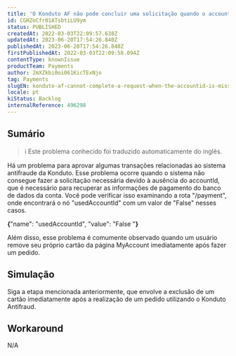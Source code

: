 ```yaml
---
title: 'O Konduto AF não pode concluir uma solicitação quando o accountId está ausente.'
id: CGHZoCfr01ATsbtiLU9ym
status: PUBLISHED
createdAt: 2022-03-03T22:09:57.638Z
updatedAt: 2023-06-20T17:54:26.840Z
publishedAt: 2023-06-20T17:54:26.840Z
firstPublishedAt: 2022-03-03T22:09:58.094Z
contentType: knownIssue
productTeam: Payments
author: 2mXZkbi0oi061KicTExNjo
tag: Payments
slugEN: konduto-af-cannot-complete-a-request-when-the-accountid-is-missing
locale: pt
kiStatus: Backlog
internalReference: 496298
---
```


## Sumário

>ℹ️ Este problema conhecido foi traduzido automaticamente do inglês.


Há um problema para aprovar algumas transações relacionadas ao sistema antifraude da Konduto. Esse problema ocorre quando o sistema não consegue fazer a solicitação necessária devido à ausência do accountId, que é necessário para recuperar as informações de pagamento do banco de dados da conta. Você pode verificar isso examinando a rota "/payment", onde encontrará o nó "usedAccountId" com um valor de "False" nesses casos.

**{**"name": "usedAccountId", "value": "False "**}**

Além disso, esse problema é comumente observado quando um usuário remove seu próprio cartão da página MyAccount imediatamente após fazer um pedido.

## Simulação


Siga a etapa mencionada anteriormente, que envolve a exclusão de um cartão imediatamente após a realização de um pedido utilizando o Konduto Antifraud.



## Workaround


N/A





